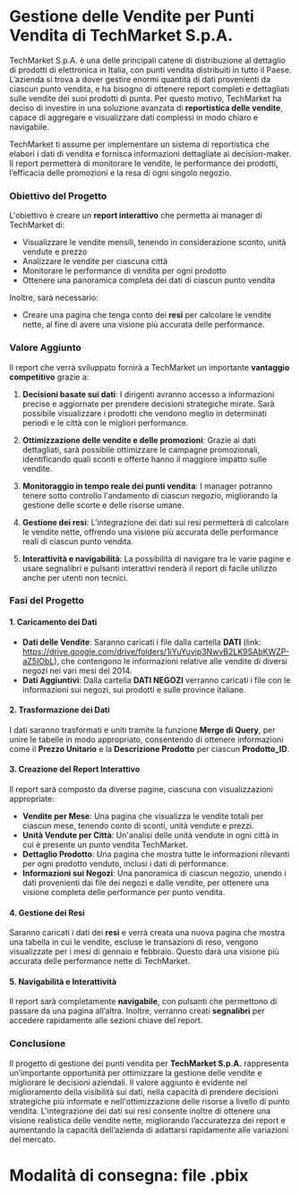 # Gestione delle Vendite per Punti Vendita di TechMarket S.p.A.


TechMarket S.p.A. è una delle principali catene di distribuzione al dettaglio di prodotti di elettronica in Italia, con punti vendita distribuiti in tutto il Paese. L’azienda si trova a dover gestire enormi quantità di dati provenienti da ciascun punto vendita, e ha bisogno di ottenere report completi e dettagliati sulle vendite dei suoi prodotti di punta. Per questo motivo, TechMarket ha deciso di investire in una soluzione avanzata di **reportistica delle vendite**, capace di aggregare e visualizzare dati complessi in modo chiaro e navigabile.

TechMarket ti assume per implementare un sistema di reportistica che elabori i dati di vendita e fornisca informazioni dettagliate ai decision-maker. Il report permetterà di monitorare le vendite, le performance dei prodotti, l’efficacia delle promozioni e la resa di ogni singolo negozio.

### Obiettivo del Progetto

L'obiettivo è creare un **report interattivo** che permetta ai manager di TechMarket di:

- Visualizzare le vendite mensili, tenendo in considerazione sconto, unità vendute e prezzo
- Analizzare le vendite per ciascuna città
- Monitorare le performance di vendita per ogni prodotto
- Ottenere una panoramica completa dei dati di ciascun punto vendita

Inoltre, sarà necessario:

- Creare una pagina che tenga conto dei **resi** per calcolare le vendite nette, al fine di avere una visione più accurata delle performance.

### Valore Aggiunto

Il report che verrà sviluppato fornirà a TechMarket un importante **vantaggio competitivo** grazie a:

1. **Decisioni basate sui dati**: I dirigenti avranno accesso a informazioni precise e aggiornate per prendere decisioni strategiche mirate. Sarà possibile visualizzare i prodotti che vendono meglio in determinati periodi e le città con le migliori performance.
  
2. **Ottimizzazione delle vendite e delle promozioni**: Grazie ai dati dettagliati, sarà possibile ottimizzare le campagne promozionali, identificando quali sconti e offerte hanno il maggiore impatto sulle vendite.

3. **Monitoraggio in tempo reale dei punti vendita**: I manager potranno tenere sotto controllo l'andamento di ciascun negozio, migliorando la gestione delle scorte e delle risorse umane.

4. **Gestione dei resi**: L’integrazione dei dati sui resi permetterà di calcolare le vendite nette, offrendo una visione più accurata delle performance reali di ciascun punto vendita.

5. **Interattività e navigabilità**: La possibilità di navigare tra le varie pagine e usare segnalibri e pulsanti interattivi renderà il report di facile utilizzo anche per utenti non tecnici.

### Fasi del Progetto

#### 1. Caricamento dei Dati

- **Dati delle Vendite**: Saranno caricati i file dalla cartella **DATI** (link: https://drive.google.com/drive/folders/1iYuYuvip3NwvB2LK9SAbKWZP-aZ5IObL), che contengono le informazioni relative alle vendite di diversi negozi nei vari mesi del 2014.
- **Dati Aggiuntivi**: Dalla cartella **DATI NEGOZI** verranno caricati i file con le informazioni sui negozi, sui prodotti e sulle province italiane.
  
#### 2. Trasformazione dei Dati

I dati saranno trasformati e uniti tramite la funzione **Merge di Query**, per unire le tabelle in modo appropriato, consentendo di ottenere informazioni come il **Prezzo Unitario** e la **Descrizione Prodotto** per ciascun **Prodotto_ID**.

#### 3. Creazione del Report Interattivo

Il report sarà composto da diverse pagine, ciascuna con visualizzazioni appropriate:

- **Vendite per Mese**: Una pagina che visualizza le vendite totali per ciascun mese, tenendo conto di sconti, unità vendute e prezzi.
- **Unità Vendute per Città**: Un'analisi delle unità vendute in ogni città in cui è presente un punto vendita TechMarket.
- **Dettaglio Prodotto**: Una pagina che mostra tutte le informazioni rilevanti per ogni prodotto venduto, inclusi i dati di performance.
- **Informazioni sui Negozi**: Una panoramica di ciascun negozio, unendo i dati provenienti dai file dei negozi e dalle vendite, per ottenere una visione completa delle performance per punto vendita.

#### 4. Gestione dei Resi

Saranno caricati i dati dei **resi** e verrà creata una nuova pagina che mostra una tabella in cui le vendite, escluse le transazioni di reso, vengono visualizzate per i mesi di gennaio e febbraio. Questo darà una visione più accurata delle performance nette di TechMarket.

#### 5. Navigabilità e Interattività

Il report sarà completamente **navigabile**, con pulsanti che permettono di passare da una pagina all’altra. Inoltre, verranno creati **segnalibri** per accedere rapidamente alle sezioni chiave del report.

### Conclusione

Il progetto di gestione dei punti vendita per **TechMarket S.p.A.** rappresenta un’importante opportunità per ottimizzare la gestione delle vendite e migliorare le decisioni aziendali. Il valore aggiunto è evidente nel miglioramento della visibilità sui dati, nella capacità di prendere decisioni strategiche più informate e nell'ottimizzazione delle risorse a livello di punto vendita. L'integrazione dei dati sui resi consente inoltre di ottenere una visione realistica delle vendite nette, migliorando l’accuratezza dei report e aumentando la capacità dell’azienda di adattarsi rapidamente alle variazioni del mercato.

# Modalità di consegna: file .pbix